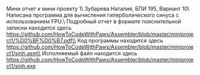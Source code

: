 Мини отчет к мини проекту 1\\
Зубарева Наталия, БПИ 195, Вариант 10\\
Написана программа для вычисления гиперболического синуса с использованием FPU.\\
Подробный отчет в формате пояснительной записки находится здесь https://github.com/HowToCodeWithPaws/Assembler/blob/master/miniproject1/%D0%BF%D0%B7.pdf\\
Код программы находится здесь https://github.com/HowToCodeWithPaws/Assembler/blob/master/miniproject1/sinh.asm\\
Исполняемый файл находится здесь https://github.com/HowToCodeWithPaws/Assembler/blob/master/miniproject1/sinh.exe
